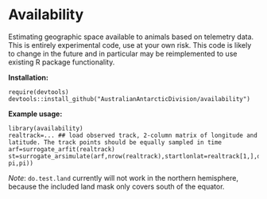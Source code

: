 # Availability

Estimating geographic space available to animals based on telemetry data. This is entirely experimental code, use at your own risk. This code is likely to change in the future and in particular may be reimplemented to use existing R package functionality.

**Installation:**
```
require(devtools)
devtools::install_github("AustralianAntarcticDivision/availability")
```

**Example usage:**
```
library(availability)
realtrack=... ## load observed track, 2-column matrix of longitude and latitude. The track points should be equally sampled in time
arf=surrogate_arfit(realtrack)
st=surrogate_arsimulate(arf,nrow(realtrack),startlonlat=realtrack[1,],do.test.land=TRUE,random.rotation=c(-pi,pi))
```

*Note*: `do.test.land` currently will not work in the northern hemisphere, because the included land mask only covers south of the equator.
